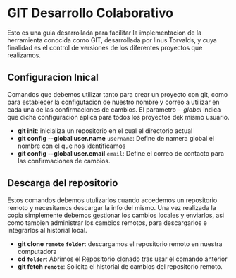 # GIT Desarrollo Colaborativo

Esto es una guia desarrollada para facilitar la implementacion de la herramienta conocida como GIT, desarrollada por linus Torvalds, y cuya finalidad es el control de versiones de los diferentes proyectos que realizamos.

## Configuracion Inical

Comandos que debemos utilizar tanto para crear un proyecto con git, como para establecer la configutacion de nuestro nombre y correo a utilizar en cada una de las confirmaciones de cambios. El parametro *--global* indica que dicha configuracion aplica para todos los proyectos dek mismo usuario.

* **git init**: inicializa un repositorio en el cual el directorio actual
* **git config --global user.name** `username`: Define de namera global el nombre con el que nos identificamos
* **git config --global user.email** `email`: Define el correo de contacto para las confirmaciones de cambios. 

## Descarga del repositorio
Estos comandos debemos utulizarlos cuando accedemos  un repositorio remoto y necesitamos descargar la info del mismo. Una vez realizada la copia simplemente debemos gestionar los cambios locales y enviarlos, asi como tambien administrar los cambios remotos, para descargarlos e integrarlos al historial local.

* **git clone `remote` `folder`**: descargamos el repositorio remoto en nuestra computadora
* **cd `folder`**: Abrimos el Repositorio clonado tras usar el comando anterior
* **git fetch `renote`**: Solicita el historial de cambios del repositorio remoto.